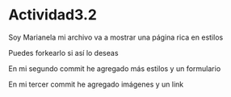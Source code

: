 # Actividad3.2
Soy Marianela 
mi archivo va a mostrar una página rica en estilos 

Puedes forkearlo si así lo deseas

En mi segundo commit he agregado más estilos y un formulario 

En mi tercer commit he agregado imágenes y un link 